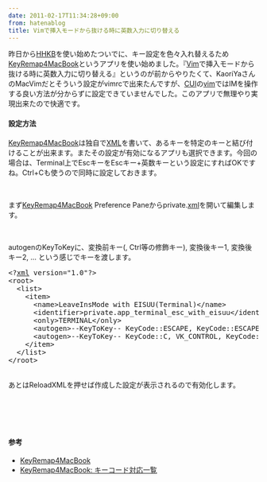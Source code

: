 ```yaml
---
date: 2011-02-17T11:34:28+09:00
from: hatenablog
title: Vimで挿入モードから抜ける時に英数入力に切り替える
---
```


<p>昨日から<a class="keyword" href="http://d.hatena.ne.jp/keyword/HHKB">HHKB</a>を使い始めたついでに、キー設定を色々入れ替えるため<a href="http://pqrs.org/macosx/keyremap4macbook/index.html.ja">KeyRemap4MacBook</a>というアプリを使い始めました。『<a class="keyword" href="http://d.hatena.ne.jp/keyword/Vim">Vim</a>で挿入モードから抜ける時に英数入力に切り替える』というのが前からやりたくて、KaoriYaさんのMacVimだとそういう設定がvimrcで出来たんですが、<a class="keyword" href="http://d.hatena.ne.jp/keyword/CUI">CUI</a>の<a class="keyword" href="http://d.hatena.ne.jp/keyword/vim">vim</a>ではIMを操作する良い方法が分からずに設定できていませんでした。このアプリで無理やり実現出来たので快適です。</p><p></p>

<div class="section">
    <h4>設定方法</h4>
    <p><a class="keyword" href="http://d.hatena.ne.jp/keyword/KeyRemap4MacBook">KeyRemap4MacBook</a>は独自で<a class="keyword" href="http://d.hatena.ne.jp/keyword/XML">XML</a>を書いて、あるキーを特定のキーと結び付けることが出来ます。またその設定が有効になるアプリも選択できます。今回の場合は、Terminal上でEscキーをEscキー+英数キーという設定にすればOKですね。Ctrl+Cも使うので同時に設定しておきます。</p><br />
<p>まず<a class="keyword" href="http://d.hatena.ne.jp/keyword/KeyRemap4MacBook">KeyRemap4MacBook</a> Preference Paneからprivate.<a class="keyword" href="http://d.hatena.ne.jp/keyword/xml">xml</a>を開いて編集します。<br />
<img src="http://gyazo.com/8de082a21dcfa348d7a68d9bf6fd5ca1.png" alt="" /></p><br />
<p>autogenのKeyToKeyに、変換前キー(, Ctrl等の修飾キー), 変換後キー1, 変換後キー2, ... という感じでキーを渡します。 </p>
<pre class="code lang-sh" data-lang="sh" data-unlink><span class="synStatement">&lt;</span>?<a class="keyword" href="http://d.hatena.ne.jp/keyword/xml">xml</a> <span class="synIdentifier">version</span>=<span class="synStatement">&quot;</span><span class="synConstant">1.0</span><span class="synStatement">&quot;</span>?<span class="synStatement">&gt;</span>
<span class="synStatement">&lt;</span>root<span class="synStatement">&gt;</span>
  <span class="synStatement">&lt;</span>list<span class="synStatement">&gt;</span>
    <span class="synStatement">&lt;</span>item<span class="synStatement">&gt;</span>
      <span class="synStatement">&lt;</span>name<span class="synStatement">&gt;</span>LeaveInsMode with EISUU<span class="synStatement">(</span>Terminal<span class="synStatement">)&lt;</span>/name<span class="synStatement">&gt;</span>
      <span class="synStatement">&lt;</span>identifier<span class="synStatement">&gt;</span>private.app_terminal_esc_with_eisuu<span class="synStatement">&lt;</span>/identifier<span class="synStatement">&gt;</span>
      <span class="synStatement">&lt;</span>only<span class="synStatement">&gt;</span>TERMINAL<span class="synStatement">&lt;</span>/only<span class="synStatement">&gt;</span>
      <span class="synStatement">&lt;</span>autogen<span class="synStatement">&gt;</span>--KeyToKey-- KeyCode::ESCAPE, KeyCode::ESCAPE, KeyCode::JIS_EISUU<span class="synStatement">&lt;</span>/autogen<span class="synStatement">&gt;</span>
      <span class="synStatement">&lt;</span>autogen<span class="synStatement">&gt;</span>--KeyToKey-- KeyCode::C, VK_CONTROL, KeyCode::C, VK_CONTROL, KeyCode::JIS_EISUU<span class="synStatement">&lt;</span>/autogen<span class="synStatement">&gt;</span>
    <span class="synStatement">&lt;</span>/item<span class="synStatement">&gt;</span>
  <span class="synStatement">&lt;</span>/list<span class="synStatement">&gt;</span>
<span class="synStatement">&lt;</span>/root<span class="synStatement">&gt;</span>
</pre><p><br />
あとはReloadXMLを押せば作成した設定が表示されるので有効化します。<br />
<img src="http://gyazo.com/65f09955d4d7607f2fa1be820bc9a83b.png" alt="" /></p><br />
<p><img src="http://gyazo.com/d29f860b295c9d2634af945a31f07d74.png" alt="" /></p><br />
<p></p>

</div>
<div class="section">
    <h4>参考</h4>

<ul>
<li><a href="http://pqrs.org/macosx/keyremap4macbook/index.html.ja">KeyRemap4MacBook</a></li>
<li><a href="http://hg.pqrs.org/KeyRemap4MacBook/index.cgi/file/tip/src/core/bridge/keycode/data/KeyCode.data">KeyRemap4MacBook: &#x30AD;&#x30FC;&#x30B3;&#x30FC;&#x30C9;&#x5BFE;&#x5FDC;&#x4E00;&#x89A7;</a></li>
</ul>
</div>

